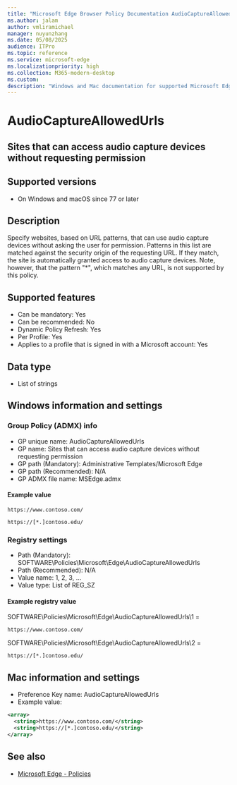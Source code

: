 ```yaml
---
title: "Microsoft Edge Browser Policy Documentation AudioCaptureAllowedUrls"
ms.author: jalam
author: vmliramichael
manager: nuyunzhang
ms.date: 05/08/2025
audience: ITPro
ms.topic: reference
ms.service: microsoft-edge
ms.localizationpriority: high
ms.collection: M365-modern-desktop
ms.custom:
description: "Windows and Mac documentation for supported Microsoft Edge Browser policy: Sites that can access audio capture devices without requesting permission"
---
```


<!--THIS FILE IS AUTOMATICALLY GENERATED. MANUAL CHANGES WILL BE OVERWRITTEN.-->
<!--Please contact the Microsoft Edge Manageability team with any questions.-->

# AudioCaptureAllowedUrls

## Sites that can access audio capture devices without requesting permission


## Supported versions

- On Windows and macOS since 77 or later

## Description

Specify websites, based on URL patterns, that can use audio capture devices without asking the user for permission. Patterns in this list are matched against the security origin of the requesting URL. If they match, the site is automatically granted access to audio capture devices. Note, however, that the pattern "*", which matches any URL, is not supported by this policy.

## Supported features

- Can be mandatory: Yes
- Can be recommended: No
- Dynamic Policy Refresh: Yes
- Per Profile: Yes
- Applies to a profile that is signed in with a Microsoft account: Yes

## Data type

- List of strings

## Windows information and settings

### Group Policy (ADMX) info

- GP unique name: AudioCaptureAllowedUrls
- GP name: Sites that can access audio capture devices without requesting permission
- GP path (Mandatory): Administrative Templates/Microsoft Edge
- GP path (Recommended): N/A
- GP ADMX file name: MSEdge.admx

#### Example value

```
https://www.contoso.com/
```

```
https://[*.]contoso.edu/
```

### Registry settings

- Path (Mandatory): SOFTWARE\Policies\Microsoft\Edge\AudioCaptureAllowedUrls
- Path (Recommended): N/A
- Value name: 1, 2, 3, ...
- Value type: List of REG_SZ

#### Example registry value

SOFTWARE\Policies\Microsoft\Edge\AudioCaptureAllowedUrls\1 =
```
https://www.contoso.com/
```

SOFTWARE\Policies\Microsoft\Edge\AudioCaptureAllowedUrls\2 =
```
https://[*.]contoso.edu/
```




## Mac information and settings

- Preference Key name: AudioCaptureAllowedUrls
- Example value:

```xml
<array>
  <string>https://www.contoso.com/</string>
  <string>https://[*.]contoso.edu/</string>
</array>
```

## See also
- [Microsoft Edge - Policies](../microsoft-edge-policies.md)

